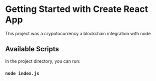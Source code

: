# Getting Started with Create React App

This project was a crypotocurrency a blockchain integration with node

## Available Scripts

In the project directory, you can run:

### `node index.js`
